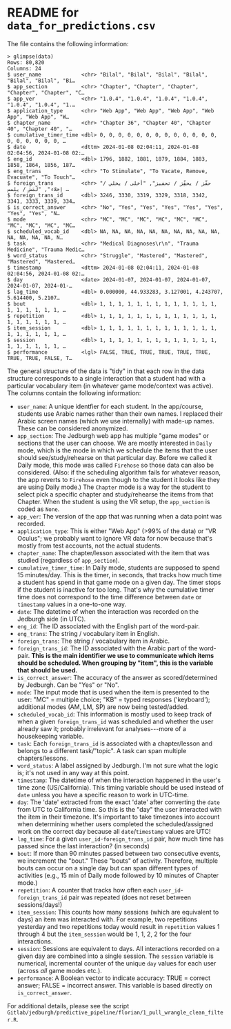 # README for `data_for_predictions.csv`

The file contains the following information:

```
> glimpse(data)
Rows: 80,820
Columns: 24
$ user_name             <chr> "Bilal", "Bilal", "Bilal", "Bilal", "Bilal", "Bilal", "Bi…
$ app_section           <chr> "Chapter", "Chapter", "Chapter", "Chapter", "Chapter", "C…
$ app_ver               <chr> "1.0.4", "1.0.4", "1.0.4", "1.0.4", "1.0.4", "1.0.4", "1.…
$ application_type      <chr> "Web App", "Web App", "Web App", "Web App", "Web App", "W…
$ chapter_name          <chr> "Chapter 36", "Chapter 40", "Chapter 40", "Chapter 40", "…
$ cumulative_timer_time <dbl> 0, 0, 0, 0, 0, 0, 0, 0, 0, 0, 0, 0, 0, 0, 0, 0, 0, 0, 0, …
$ date                  <dttm> 2024-01-08 02:04:11, 2024-01-08 02:04:56, 2024-01-08 02:…
$ eng_id                <dbl> 1796, 1882, 1881, 1879, 1884, 1883, 1858, 1864, 1856, 187…
$ eng_trans             <chr> "To Stimulate", "To Vacate, Remove, Evacuate", "To Touch"…
$ foreign_trans         <chr> "حفَّز / يحفِّز / تحفيز", "أخلى / يخلي / إخلاء", "لَمَسَ / يلمس …
$ foreign_trans_id      <dbl> 3246, 3330, 3319, 3329, 3318, 3342, 3341, 3333, 3339, 334…
$ is_correct_answer     <chr> "No", "Yes", "Yes", "Yes", "Yes", "Yes", "Yes", "Yes", "N…
$ mode                  <chr> "MC", "MC", "MC", "MC", "MC", "MC", "MC", "MC", "MC", "MC…
$ scheduled_vocab_id    <dbl> NA, NA, NA, NA, NA, NA, NA, NA, NA, NA, NA, NA, NA, NA, N…
$ task                  <chr> "Medical Diagnoses\r\n", "Trauma Medicine", "Trauma Medic…
$ word_status           <chr> "Struggle", "Mastered", "Mastered", "Mastered", "Mastered…
$ timestamp             <dttm> 2024-01-08 02:04:11, 2024-01-08 02:04:56, 2024-01-08 02:…
$ day                   <date> 2024-01-07, 2024-01-07, 2024-01-07, 2024-01-07, 2024-01-…
$ lag_time              <dbl> 0.000000, 44.933283, 3.127001, 4.243707, 5.614400, 5.2107…
$ bout                  <dbl> 1, 1, 1, 1, 1, 1, 1, 1, 1, 1, 1, 1, 1, 1, 1, 1, 1, 1, 1, …
$ repetition            <dbl> 1, 1, 1, 1, 1, 1, 1, 1, 1, 1, 1, 1, 1, 1, 1, 1, 1, 1, 1, …
$ item_session          <dbl> 1, 1, 1, 1, 1, 1, 1, 1, 1, 1, 1, 1, 1, 1, 1, 1, 1, 1, 1, …
$ session               <dbl> 1, 1, 1, 1, 1, 1, 1, 1, 1, 1, 1, 1, 1, 1, 1, 1, 1, 1, 1, …
$ performance           <lgl> FALSE, TRUE, TRUE, TRUE, TRUE, TRUE, TRUE, TRUE, FALSE, T…
```

The general structure of the data is "tidy" in that each row in the data structure corresponds to a single interaction that a student had with a particular vocabulary item (in whatever game mode/context was active). The columns contain the following information:  

* `user_name`: A unique identfier for each student. In the app/course, students use Arabic names rather than their own names. I replaced their Arabic screen names (which we use internally) with made-up names. These can be considered anonymized.
* `app_section`: The Jedburgh web app has multiple "game modes" or sections that the user can choose. We are mostly interested in `Daily` mode, which is the mode in which we schedule the items that the user should see/study/rehearse on that particular day. Before we called it Daily mode, this mode was called `Firehose` so those data can also be considered. (Also: if the scheduling algorithm fails for whatever reason, the app reverts to `Firehose` even though to the student it looks like they are using Daily mode.) The `Chapter` mode is a way for the student to select pick a specific chapter and study/rehearse the items from that Chapter. When the student is using the VR setup, the `app_section` is coded as `None`.
* `app_ver`: The version of the app that was running when a data point was recorded.
* `application_type`: This is either "Web App" (>99% of the data) or "VR Oculus"; we probably want to ignore VR data for now because that's mostly from test accounts, not the actual students.
* `chapter_name`: The chapter/lesson associated with the item that was studied (regardless of `app_section`).
* `cumulative_timer_time`: In Daily mode, students are supposed to spend 15 minutes/day. This is the timer, in seconds, that tracks how much time a student has spend in that game mode on a given day. The timer stops if the student is inactive for too long. That's why the cumulative timer time does not correspond to the time difference between `date` or `timestamp` values in a one-to-one way.
* `date`: The datetime of when the interaction was recorded on the Jedburgh side (in UTC).
* `eng_id`: The ID associated with the English part of the word-pair.
* `eng_trans`: The string / vocabulary item in English.
* `foreign_trans`: The string / vocabulary item in Arabic.
* `foreign_trans_id`: The ID associated with the Arabic part of the word-pair. **This is the main identifier we use to communicate which items should be scheduled. When grouping by "item", this is the variable that should be used.**
* `is_correct_answer`: The accuracy of the answer as scored/determined by Jedburgh. Can be "Yes" or "No".
* `mode`: The input mode that is used when the item is presented to the user: "MC" = multiple choice; "KB" = typed responses ('keyboard'); additional modes (AM, LM, SP) are now being tested/added.
* `scheduled_vocab_id`: This information is mostly used to keep track of when a given `foreign_trans_id` was scheduled and whether the user already saw it; probably irrelevant for analyses---more of a housekeeping variable.
* `task`: Each `foreign_trans_id` is associated with a chapter/lesson and belongs to a different task/"topic". A task can span multiple chapters/lessons.
* `word_status`: A label assigned by Jedburgh. I'm not sure what the logic is; it's not used in any way at this point.
* `timestamp`: The datetime of when the interaction happened in the user's time zone (US/California). This timing variable should be used instead of `date` unless you have a specific reason to work in UTC-time.
* `day`: The 'date' extracted from the exact 'date' after converting the `date` from UTC to California time. So this is the "day" the user interacted with the item in their timezone. It's important to take timezones into account when determining whether users completed the scheduled/assigned work on the correct day because all `date`/`timestamp` values are UTC!
* `lag_time`: For a given `user_id`-`foreign_trans_id` pair, how much time has passed since the last interaction? (in seconds)
* `bout`: If more than 90 minutes passed between two consecutive events, we increment the "bout." These "bouts" of activity. Therefore, multiple bouts can occur on a single day but can span different types of activities (e.g., 15 min of Daily mode followed by 10 minutes of Chapter mode.)
* `repetition`: A counter that tracks how often each `user_id`-`foreign_trans_id` pair was repeated (does not reset between sessions/days!)
* `item_session`: This counts how many sessions (which are equivalent to days) an item was interacted with. For example, two repetitions yesterday and two repetitions today would result in `repetition` values 1 through 4 but the `item_session` would be 1, 1, 2, 2 for the four interactions.
* `session`: Sessions are equivalent to days. All interactions recorded on a given day are combined into a single session. The `session` variable is numerical, incremental counter of the unique `day` values for each user (across *all* game modes etc.).
* `performance`: A Boolean vector to indicate accuracy: TRUE = correct answer; FALSE = incorrect answer. This variable is based directly on `is_correct_answer`.

For additional details, please see the script `Gitlab/jedburgh/predictive_pipeline/florian/1_pull_wrangle_clean_filter.R`.